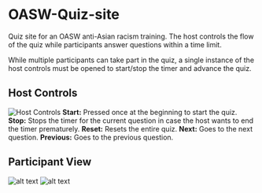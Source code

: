 # OASW-Quiz-site
 Quiz site for an OASW anti-Asian racism training. The host controls the flow of the quiz while participants answer questions within a time limit.
 
 While multiple participants can take part in the quiz, a single instance of the host controls must be opened to start/stop the timer and advance the quiz.
 
## Host Controls
![Host Controls](https://drive.google.com/file/d/uc?id=10cCg1XfrolOfHASJNtCoM3w1w0pYBAoY/)
 **Start:** Pressed once at the beginning to start the quiz.
 **Stop:** Stops the timer for the current question in case the host wants to end the timer prematurely.
 **Reset:** Resets the entire quiz.
 **Next:** Goes to the next question.
 **Previous:** Goes to the previous question.
 
 ## Participant View
 ![alt text]([http://url/to/img.png](https://drive.google.com/file/d/1aRJQICAAKW9iPX0NLzUN0f2YD1PRDQyK/view?usp=sharing)) ![alt text]([http://url/to/img.png]([https://drive.google.com/file/d/1aRJQICAAKW9iPX0NLzUN0f2YD1PRDQyK/view?usp=sharing](https://drive.google.com/file/d/1f0GaqfB1E4hVgFrmvtsEyPvBPOa3GiT4/view?usp=sharing)))
